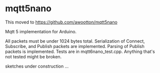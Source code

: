 # mqtt5nano

This moved to https://github.com/awootton/mqtt5nano

Mqtt 5 implementation for Arduino. 

All packets must be under 1024 bytes total. 
Serialization of Connect, Subscribe, and Publish packets are implemented. 
Parsing of Publish packets is implemented. 
Tests are in mqtt6nano_test.cpp. Anything that's not tested might be broken. 

sketches under construction ...


